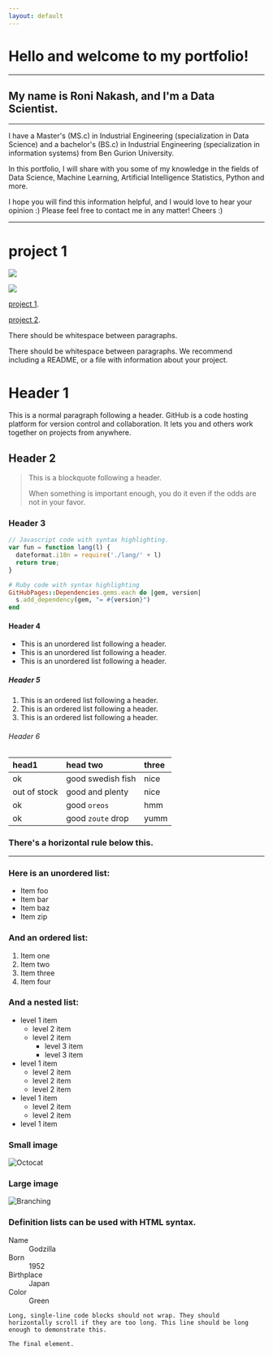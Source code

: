 ```yaml
---
layout: default
---
```



# Hello and welcome to my portfolio!
------------------------------------------------------------

## My name is Roni Nakash, and I'm a Data Scientist.
- - - - - - - - - - - - - - - - - - - - - - - - - - - - - - - -

I have a Master's (MS.c) in Industrial Engineering (specialization in Data Science) 
and a bachelor's (BS.c) in Industrial Engineering (specialization in information systems) 
from Ben Gurion University.


In this portfolio, I will share with you some of my knowledge in the fields of
Data Science, Machine Learning, Artificial Intelligence Statistics, Python and more.

I hope you will find this information helpful, and I would love to hear your opinion :)
Please feel free to contact me in any matter!
Cheers :)




------------------------------------------------------------
# project 1

[![](https://img.shields.io/badge/GitHub-Full%20project%20Link-blue?logo=Github)](https://roni-n.github.io/Insurance-claim-prediction/)


[![]("assets/img/gg2.png")](https://roni-n.github.io/Insurance-claims-prediction/)



[project 1](https://roni-n.github.io/Insurance-claims-prediction/).


[project 2](https://roni-n.github.io/Startup-Success-Prediction/).

There should be whitespace between paragraphs.

There should be whitespace between paragraphs. We recommend including a README, or a file with information about your project.










# Header 1

This is a normal paragraph following a header. GitHub is a code hosting platform for version control and collaboration. It lets you and others work together on projects from anywhere.

## Header 2

> This is a blockquote following a header.
>
> When something is important enough, you do it even if the odds are not in your favor.

### Header 3

```js
// Javascript code with syntax highlighting.
var fun = function lang(l) {
  dateformat.i18n = require('./lang/' + l)
  return true;
}
```

```ruby
# Ruby code with syntax highlighting
GitHubPages::Dependencies.gems.each do |gem, version|
  s.add_dependency(gem, "= #{version}")
end
```

#### Header 4

*   This is an unordered list following a header.
*   This is an unordered list following a header.
*   This is an unordered list following a header.

##### Header 5

1.  This is an ordered list following a header.
2.  This is an ordered list following a header.
3.  This is an ordered list following a header.

###### Header 6

| head1        | head two          | three |
|:-------------|:------------------|:------|
| ok           | good swedish fish | nice  |
| out of stock | good and plenty   | nice  |
| ok           | good `oreos`      | hmm   |
| ok           | good `zoute` drop | yumm  |

### There's a horizontal rule below this.

* * *

### Here is an unordered list:

*   Item foo
*   Item bar
*   Item baz
*   Item zip

### And an ordered list:

1.  Item one
1.  Item two
1.  Item three
1.  Item four

### And a nested list:

- level 1 item
  - level 2 item
  - level 2 item
    - level 3 item
    - level 3 item
- level 1 item
  - level 2 item
  - level 2 item
  - level 2 item
- level 1 item
  - level 2 item
  - level 2 item
- level 1 item

### Small image

![Octocat](https://github.githubassets.com/images/icons/emoji/octocat.png)

### Large image

![Branching](https://guides.github.com/activities/hello-world/branching.png)


### Definition lists can be used with HTML syntax.

<dl>
<dt>Name</dt>
<dd>Godzilla</dd>
<dt>Born</dt>
<dd>1952</dd>
<dt>Birthplace</dt>
<dd>Japan</dd>
<dt>Color</dt>
<dd>Green</dd>
</dl>

```
Long, single-line code blocks should not wrap. They should horizontally scroll if they are too long. This line should be long enough to demonstrate this.
```

```
The final element.
```

